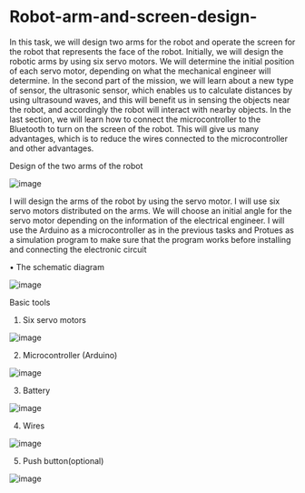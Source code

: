 # Robot-arm-and-screen-design-


In this task, we will design two arms for the robot and operate the screen for the robot that represents the face of the robot. Initially, we will design the robotic arms by using six servo motors. We will determine the initial position of each servo motor, depending on what the mechanical engineer will determine. In the second part of the mission, we will learn about a new type of sensor, the ultrasonic sensor, which enables us to calculate distances by using ultrasound waves, and this will benefit us in sensing the objects near the robot, and accordingly the robot will interact with nearby objects. In the last section, we will learn how to connect the microcontroller to the Bluetooth to turn on the screen of the robot. This will give us many advantages, which is to reduce the wires connected to the microcontroller and other advantages.



Design of the two arms of the robot


![image](https://user-images.githubusercontent.com/85449693/126074563-3b24258a-4240-4e1b-923a-6bd34e2b04f6.png)


I will design the arms of the robot by using the servo motor. I will use six servo motors distributed on the arms. We will choose an initial angle for the servo motor depending on the information of the electrical engineer. I will use the Arduino as a microcontroller as in the previous tasks and Protues as a simulation program to make sure that the program works before installing and connecting the electronic circuit


•	The schematic diagram 

![image](https://user-images.githubusercontent.com/85449693/126074582-263822fb-5c56-4ac7-aa2d-3a0e5ba08928.png)


Basic tools
1.	Six servo motors


![image](https://user-images.githubusercontent.com/85449693/126074603-fd2e4ecc-d7bf-4b16-a25d-ed6cc1fbe307.png)



2.	Microcontroller (Arduino)

![image](https://user-images.githubusercontent.com/85449693/126074617-1d9bca39-9709-4257-9bd9-aa819ce9edb7.png)




3.	Battery 

![image](https://user-images.githubusercontent.com/85449693/126074622-732a614b-92b8-4161-ba86-1d2ae05a3ac5.png)




4.	Wires 


![image](https://user-images.githubusercontent.com/85449693/126074629-7b866bea-d32a-4f0d-a542-e9079b287318.png)



5.	Push button(optional)

![image](https://user-images.githubusercontent.com/85449693/126074637-a523bc43-c24d-4e53-a38e-4baa48121ce2.png)





